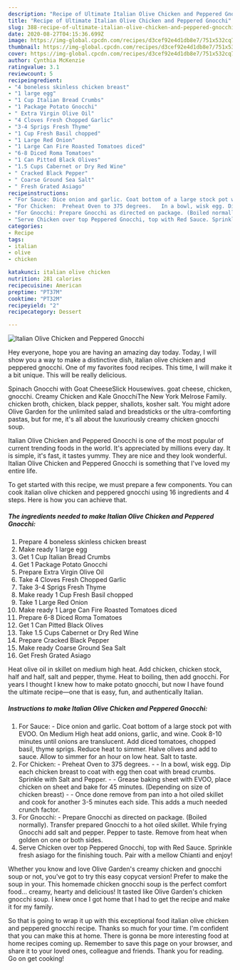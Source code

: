 ```yaml
---
description: "Recipe of Ultimate Italian Olive Chicken and Peppered Gnocchi"
title: "Recipe of Ultimate Italian Olive Chicken and Peppered Gnocchi"
slug: 388-recipe-of-ultimate-italian-olive-chicken-and-peppered-gnocchi
date: 2020-08-27T04:15:36.699Z
image: https://img-global.cpcdn.com/recipes/d3cef92e4d1db8e7/751x532cq70/italian-olive-chicken-and-peppered-gnocchi-recipe-main-photo.jpg
thumbnail: https://img-global.cpcdn.com/recipes/d3cef92e4d1db8e7/751x532cq70/italian-olive-chicken-and-peppered-gnocchi-recipe-main-photo.jpg
cover: https://img-global.cpcdn.com/recipes/d3cef92e4d1db8e7/751x532cq70/italian-olive-chicken-and-peppered-gnocchi-recipe-main-photo.jpg
author: Cynthia McKenzie
ratingvalue: 3.1
reviewcount: 5
recipeingredient:
- "4 boneless skinless chicken breast"
- "1 large egg"
- "1 Cup Italian Bread Crumbs"
- "1 Package Potato Gnocchi"
- " Extra Virgin Olive Oil"
- "4 Cloves Fresh Chopped Garlic"
- "3-4 Sprigs Fresh Thyme"
- "1 Cup Fresh Basil chopped"
- "1 Large Red Onion"
- "1 Large Can Fire Roasted Tomatoes diced"
- "6-8 Diced Roma Tomatoes"
- "1 Can Pitted Black Olives"
- "1.5 Cups Cabernet or Dry Red Wine"
- " Cracked Black Pepper"
- " Coarse Ground Sea Salt"
- " Fresh Grated Asiago"
recipeinstructions:
- "For Sauce: Dice onion and garlic. Coat bottom of a large stock pot with EVOO. On Medium High heat add onions, garlic, and wine. Cook 8-10 minutes until onions are translucent. Add diced tomatoes, chopped basil, thyme sprigs. Reduce heat to simmer. Halve olives and add to sauce. Allow to simmer for an hour on low heat. Salt to taste."
- "For Chicken:  Preheat Oven to 375 degrees.   In a bowl, wisk egg. Dip each chicken breast to coat with egg then coat with bread crumbs. Sprinkle with Salt and Pepper.  Grease baking sheet with EVOO, place chicken on sheet and bake for 45 minutes. (Depending on size of chicken breast)   Once done remove from pan into a hot oiled skillet and cook for another 3-5 minutes each side. This adds a much needed crunch factor."
- "For Gnocchi: Prepare Gnocchi as directed on package. (Boiled normally). Transfer prepared Gnocchi to a hot oiled skillet. While frying Gnocchi add salt and pepper. Pepper to taste. Remove from heat when golden on one or both sides."
- "Serve Chicken over top Peppered Gnocchi, top with Red Sauce. Sprinkle fresh asiago for the finishing touch. Pair with a mellow Chianti and enjoy!"
categories:
- Recipe
tags:
- italian
- olive
- chicken

katakunci: italian olive chicken 
nutrition: 281 calories
recipecuisine: American
preptime: "PT37M"
cooktime: "PT32M"
recipeyield: "2"
recipecategory: Dessert

---
```



![Italian Olive Chicken and Peppered Gnocchi](https://img-global.cpcdn.com/recipes/d3cef92e4d1db8e7/751x532cq70/italian-olive-chicken-and-peppered-gnocchi-recipe-main-photo.jpg)

Hey everyone, hope you are having an amazing day today. Today, I will show you a way to make a distinctive dish, italian olive chicken and peppered gnocchi. One of my favorites food recipes. This time, I will make it a bit unique. This will be really delicious.

Spinach Gnocchi with Goat CheeseSlick Housewives. goat cheese, chicken, gnocchi. Creamy Chicken and Kale GnocchiThe New York Melrose Family. chicken broth, chicken, black pepper, shallots, kosher salt. You might adore Olive Garden for the unlimited salad and breadsticks or the ultra-comforting pastas, but for me, it&#39;s all about the luxuriously creamy chicken gnocchi soup.

Italian Olive Chicken and Peppered Gnocchi is one of the most popular of current trending foods in the world. It's appreciated by millions every day. It is simple, it's fast, it tastes yummy. They are nice and they look wonderful. Italian Olive Chicken and Peppered Gnocchi is something that I've loved my entire life.


To get started with this recipe, we must prepare a few components. You can cook italian olive chicken and peppered gnocchi using 16 ingredients and 4 steps. Here is how you can achieve that.

<!--inarticleads1-->

##### The ingredients needed to make Italian Olive Chicken and Peppered Gnocchi:

1. Prepare 4 boneless skinless chicken breast
1. Make ready 1 large egg
1. Get 1 Cup Italian Bread Crumbs
1. Get 1 Package Potato Gnocchi
1. Prepare  Extra Virgin Olive Oil
1. Take 4 Cloves Fresh Chopped Garlic
1. Take 3-4 Sprigs Fresh Thyme
1. Make ready 1 Cup Fresh Basil chopped
1. Take 1 Large Red Onion
1. Make ready 1 Large Can Fire Roasted Tomatoes diced
1. Prepare 6-8 Diced Roma Tomatoes
1. Get 1 Can Pitted Black Olives
1. Take 1.5 Cups Cabernet or Dry Red Wine
1. Prepare  Cracked Black Pepper
1. Make ready  Coarse Ground Sea Salt
1. Get  Fresh Grated Asiago


Heat olive oil in skillet on medium high heat. Add chicken, chicken stock, half and half, salt and pepper, thyme. Heat to boiling, then add gnocchi. For years I thought I knew how to make potato gnocchi, but now I have found the ultimate recipe—one that is easy, fun, and authentically Italian. 

<!--inarticleads2-->

##### Instructions to make Italian Olive Chicken and Peppered Gnocchi:

1. For Sauce: - Dice onion and garlic. Coat bottom of a large stock pot with EVOO. On Medium High heat add onions, garlic, and wine. Cook 8-10 minutes until onions are translucent. Add diced tomatoes, chopped basil, thyme sprigs. Reduce heat to simmer. Halve olives and add to sauce. Allow to simmer for an hour on low heat. Salt to taste.
1. For Chicken:  - Preheat Oven to 375 degrees.  -  - In a bowl, wisk egg. Dip each chicken breast to coat with egg then coat with bread crumbs. Sprinkle with Salt and Pepper. -  - Grease baking sheet with EVOO, place chicken on sheet and bake for 45 minutes. (Depending on size of chicken breast)  -  - Once done remove from pan into a hot oiled skillet and cook for another 3-5 minutes each side. This adds a much needed crunch factor.
1. For Gnocchi: - Prepare Gnocchi as directed on package. (Boiled normally). Transfer prepared Gnocchi to a hot oiled skillet. While frying Gnocchi add salt and pepper. Pepper to taste. Remove from heat when golden on one or both sides.
1. Serve Chicken over top Peppered Gnocchi, top with Red Sauce. Sprinkle fresh asiago for the finishing touch. Pair with a mellow Chianti and enjoy!


Whether you know and love Olive Garden&#39;s creamy chicken and gnocchi soup or not, you&#39;ve got to try this easy copycat version! Prefer to make the soup in your. This homemade chicken gnocchi soup is the perfect comfort food… creamy, hearty and delicious! It tasted like Olive Garden&#39;s chicken gnocchi soup. I knew once I got home that I had to get the recipe and make it for my family. 

So that is going to wrap it up with this exceptional food italian olive chicken and peppered gnocchi recipe. Thanks so much for your time. I'm confident that you can make this at home. There is gonna be more interesting food at home recipes coming up. Remember to save this page on your browser, and share it to your loved ones, colleague and friends. Thank you for reading. Go on get cooking!
